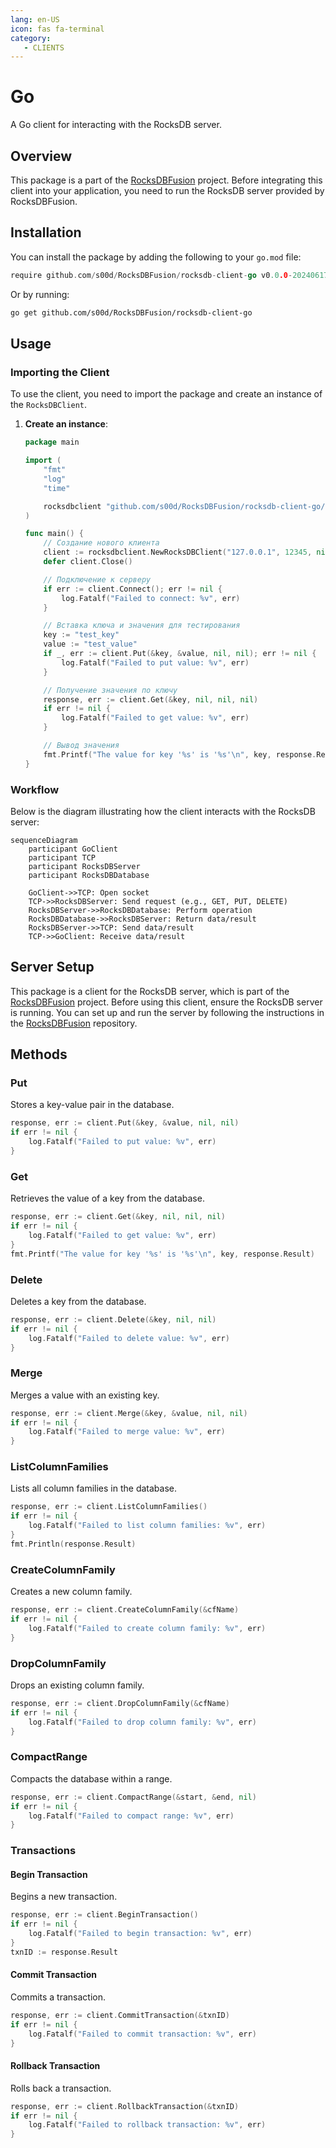 ```yaml
---
lang: en-US
icon: fas fa-terminal
category:
   - CLIENTS
---
```


# Go

A Go client for interacting with the RocksDB server.

## Overview

This package is a part of the [RocksDBFusion](https://github.com/s00d/RocksDBFusion) project. Before integrating this client into your application, you need to run the RocksDB server provided by RocksDBFusion.

## Installation

You can install the package by adding the following to your `go.mod` file:

```go
require github.com/s00d/RocksDBFusion/rocksdb-client-go v0.0.0-20240617145652-ad861aa578f3
```

Or by running:

```bash
go get github.com/s00d/RocksDBFusion/rocksdb-client-go
```

## Usage

### Importing the Client

To use the client, you need to import the package and create an instance of the `RocksDBClient`.

1. **Create an instance**:

    ```go
    package main

    import (
        "fmt"
        "log"
        "time"

        rocksdbclient "github.com/s00d/RocksDBFusion/rocksdb-client-go/src"
    )

    func main() {
        // Создание нового клиента
        client := rocksdbclient.NewRocksDBClient("127.0.0.1", 12345, nil, 10*time.Second, 2*time.Second)
        defer client.Close()

        // Подключение к серверу
        if err := client.Connect(); err != nil {
            log.Fatalf("Failed to connect: %v", err)
        }

        // Вставка ключа и значения для тестирования
        key := "test_key"
        value := "test_value"
        if _, err := client.Put(&key, &value, nil, nil); err != nil {
            log.Fatalf("Failed to put value: %v", err)
        }

        // Получение значения по ключу
        response, err := client.Get(&key, nil, nil, nil)
        if err != nil {
            log.Fatalf("Failed to get value: %v", err)
        }

        // Вывод значения
        fmt.Printf("The value for key '%s' is '%s'\n", key, response.Result)
    }
    ```

### Workflow

Below is the diagram illustrating how the client interacts with the RocksDB server:

```mermaid
sequenceDiagram
    participant GoClient
    participant TCP
    participant RocksDBServer
    participant RocksDBDatabase

    GoClient->>TCP: Open socket
    TCP->>RocksDBServer: Send request (e.g., GET, PUT, DELETE)
    RocksDBServer->>RocksDBDatabase: Perform operation
    RocksDBDatabase->>RocksDBServer: Return data/result
    RocksDBServer->>TCP: Send data/result
    TCP->>GoClient: Receive data/result
```

## Server Setup

This package is a client for the RocksDB server, which is part of the [RocksDBFusion](https://github.com/s00d/RocksDBFusion) project. Before using this client, ensure the RocksDB server is running. You can set up and run the server by following the instructions in the [RocksDBFusion](https://github.com/s00d/RocksDBFusion) repository.

## Methods

### Put

Stores a key-value pair in the database.

```go
response, err := client.Put(&key, &value, nil, nil)
if err != nil {
    log.Fatalf("Failed to put value: %v", err)
}
```

### Get

Retrieves the value of a key from the database.

```go
response, err := client.Get(&key, nil, nil, nil)
if err != nil {
    log.Fatalf("Failed to get value: %v", err)
}
fmt.Printf("The value for key '%s' is '%s'\n", key, response.Result)
```

### Delete

Deletes a key from the database.

```go
response, err := client.Delete(&key, nil, nil)
if err != nil {
    log.Fatalf("Failed to delete value: %v", err)
}
```

### Merge

Merges a value with an existing key.

```go
response, err := client.Merge(&key, &value, nil, nil)
if err != nil {
    log.Fatalf("Failed to merge value: %v", err)
}
```

### ListColumnFamilies

Lists all column families in the database.

```go
response, err := client.ListColumnFamilies()
if err != nil {
    log.Fatalf("Failed to list column families: %v", err)
}
fmt.Println(response.Result)
```

### CreateColumnFamily

Creates a new column family.

```go
response, err := client.CreateColumnFamily(&cfName)
if err != nil {
    log.Fatalf("Failed to create column family: %v", err)
}
```

### DropColumnFamily

Drops an existing column family.

```go
response, err := client.DropColumnFamily(&cfName)
if err != nil {
    log.Fatalf("Failed to drop column family: %v", err)
}
```

### CompactRange

Compacts the database within a range.

```go
response, err := client.CompactRange(&start, &end, nil)
if err != nil {
    log.Fatalf("Failed to compact range: %v", err)
}
```

### Transactions

#### Begin Transaction

Begins a new transaction.

```go
response, err := client.BeginTransaction()
if err != nil {
    log.Fatalf("Failed to begin transaction: %v", err)
}
txnID := response.Result
```

#### Commit Transaction

Commits a transaction.

```go
response, err := client.CommitTransaction(&txnID)
if err != nil {
    log.Fatalf("Failed to commit transaction: %v", err)
}
```

#### Rollback Transaction

Rolls back a transaction.

```go
response, err := client.RollbackTransaction(&txnID)
if err != nil {
    log.Fatalf("Failed to rollback transaction: %v", err)
}
```
